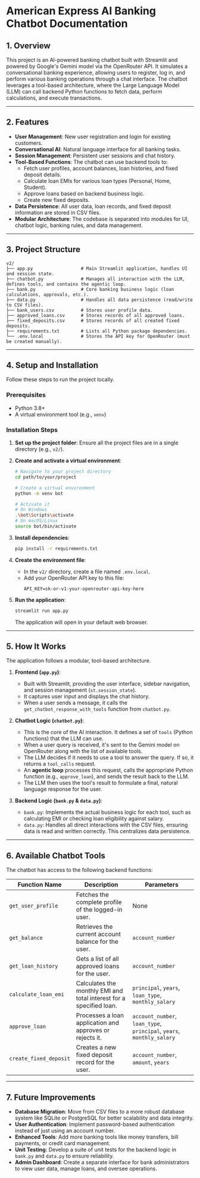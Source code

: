 # American Express AI Banking Chatbot Documentation

## 1. Overview

This project is an AI-powered banking chatbot built with Streamlit and powered by Google's Gemini model via the OpenRouter API. It simulates a conversational banking experience, allowing users to register, log in, and perform various banking operations through a chat interface. The chatbot leverages a tool-based architecture, where the Large Language Model (LLM) can call backend Python functions to fetch data, perform calculations, and execute transactions.

---

## 2. Features

- **User Management**: New user registration and login for existing customers.
- **Conversational AI**: Natural language interface for all banking tasks.
- **Session Management**: Persistent user sessions and chat history.
- **Tool-Based Functions**: The chatbot can use backend tools to:
  - Fetch user profiles, account balances, loan histories, and fixed deposit details.
  - Calculate loan EMIs for various loan types (Personal, Home, Student).
  - Approve loans based on backend business logic.
  - Create new fixed deposits.
- **Data Persistence**: All user data, loan records, and fixed deposit information are stored in CSV files.
- **Modular Architecture**: The codebase is separated into modules for UI, chatbot logic, banking rules, and data management.

---

## 3. Project Structure

```
v2/
├── app.py                  # Main Streamlit application, handles UI and session state.
├── chatbot.py              # Manages all interaction with the LLM, defines tools, and contains the agentic loop.
├── bank.py                 # Core banking business logic (loan calculations, approvals, etc.).
├── data.py                 # Handles all data persistence (read/write to CSV files).
├── bank_users.csv          # Stores user profile data.
├── approved_loans.csv      # Stores records of all approved loans.
├── fixed_deposits.csv      # Stores records of all created fixed deposits.
├── requirements.txt        # Lists all Python package dependencies.
└── .env.local              # Stores the API key for OpenRouter (must be created manually).
```

---

## 4. Setup and Installation

Follow these steps to run the project locally.

### Prerequisites

- Python 3.8+
- A virtual environment tool (e.g., `venv`)

### Installation Steps

1.  **Set up the project folder**: Ensure all the project files are in a single directory (e.g., `v2/`).

2.  **Create and activate a virtual environment**:
    ```sh
    # Navigate to your project directory
    cd path/to/your/project

    # Create a virtual environment
    python -m venv bot

    # Activate it
    # On Windows
    .\bot\Scripts\activate
    # On macOS/Linux
    source bot/bin/activate
    ```

3.  **Install dependencies**:
    ```sh
    pip install -r requirements.txt
    ```

4.  **Create the environment file**:
    - In the `v2/` directory, create a file named `.env.local`.
    - Add your OpenRouter API key to this file:
      ```
      API_KEY=sk-or-v1-your-openrouter-api-key-here
      ```

5.  **Run the application**:
    ```sh
    streamlit run app.py
    ```
    The application will open in your default web browser.

---

## 5. How It Works

The application follows a modular, tool-based architecture.

1.  **Frontend (`app.py`)**:
    - Built with Streamlit, providing the user interface, sidebar navigation, and session management (`st.session_state`).
    - It captures user input and displays the chat history.
    - When a user sends a message, it calls the `get_chatbot_response_with_tools` function from `chatbot.py`.

2.  **Chatbot Logic (`chatbot.py`)**:
    - This is the core of the AI interaction. It defines a set of `tools` (Python functions) that the LLM can use.
    - When a user query is received, it's sent to the Gemini model on OpenRouter along with the list of available tools.
    - The LLM decides if it needs to use a tool to answer the query. If so, it returns a `tool_calls` request.
    - An **agentic loop** processes this request, calls the appropriate Python function (e.g., `approve_loan`), and sends the result back to the LLM.
    - The LLM then uses the tool's result to formulate a final, natural language response for the user.

3.  **Backend Logic (`bank.py` & `data.py`)**:
    - `bank.py`: Implements the actual business logic for each tool, such as calculating EMI or checking loan eligibility against salary.
    - `data.py`: Handles all direct interactions with the CSV files, ensuring data is read and written correctly. This centralizes data persistence.

---

## 6. Available Chatbot Tools

The chatbot has access to the following backend functions:

| Function Name              | Description                                                              | Parameters                                                                |
| -------------------------- | ------------------------------------------------------------------------ | ------------------------------------------------------------------------- |
| `get_user_profile`         | Fetches the complete profile of the logged-in user.                      | None                                                                      |
| `get_balance`              | Retrieves the current account balance for the user.                      | `account_number`                                                          |
| `get_loan_history`         | Gets a list of all approved loans for the user.                          | `account_number`                                                          |
| `calculate_loan_emi`       | Calculates the monthly EMI and total interest for a specified loan.      | `principal`, `years`, `loan_type`, `monthly_salary`                       |
| `approve_loan`             | Processes a loan application and approves or rejects it.                 | `account_number`, `loan_type`, `principal`, `years`, `monthly_salary`     |
| `create_fixed_deposit`     | Creates a new fixed deposit record for the user.                         | `account_number`, `amount`, `years`                                       |

---

## 7. Future Improvements

- **Database Migration**: Move from CSV files to a more robust database system like SQLite or PostgreSQL for better scalability and data integrity.
- **User Authentication**: Implement password-based authentication instead of just using an account number.
- **Enhanced Tools**: Add more banking tools like money transfers, bill payments, or credit card management.
- **Unit Testing**: Develop a suite of unit tests for the backend logic in `bank.py` and `data.py` to ensure reliability.
- **Admin Dashboard**: Create a separate interface for bank administrators to view user data, manage loans, and oversee operations. 